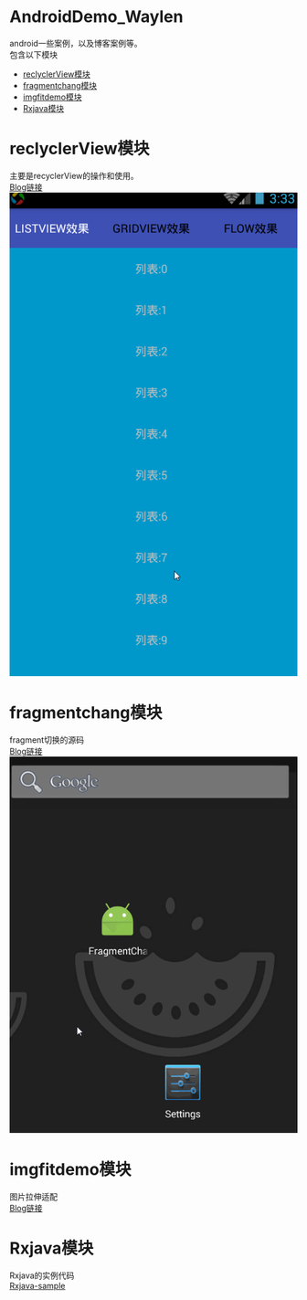 # AndroidDemo_Waylen
android一些案例，以及博客案例等。<br/>
包含以下模块
- [reclyclerView模块](#reclyclerView模块)
- [fragmentchang模块](#fragmentchang模块)
- [imgfitdemo模块](#imgfitdemo模块)
- [Rxjava模块](#Rxjava模块)


# reclyclerView模块
 主要是recyclerView的操作和使用。<br/>
 [Blog链接](http://waylenw.github.io/Android/android-recyclerview-one/)<br/>
 ![](https://raw.githubusercontent.com/Waylenw/AndroidDemo_Waylen/master/screen/recyclerView.gif)

# fragmentchang模块
  fragment切换的源码<br/>
  [Blog链接](http://waylenw.github.io/Android/android-fragment-change-one/)<br/>
  ![](https://raw.githubusercontent.com/Waylenw/AndroidDemo_Waylen/master/screen/fragmentchange.gif)

# imgfitdemo模块
 图片拉伸适配<br>
 [Blog链接](http://waylenw.github.io/Android/android-fit-screen-img/)<br/>
 
# Rxjava模块
 Rxjava的实例代码<br/>
 [Rxjava-sample](https://github.com/Waylenw/AndroidDemo_Waylen/blob/master/rxjava/src/main/java/com/example/rxjava/RxJavaHelper.java)
 
